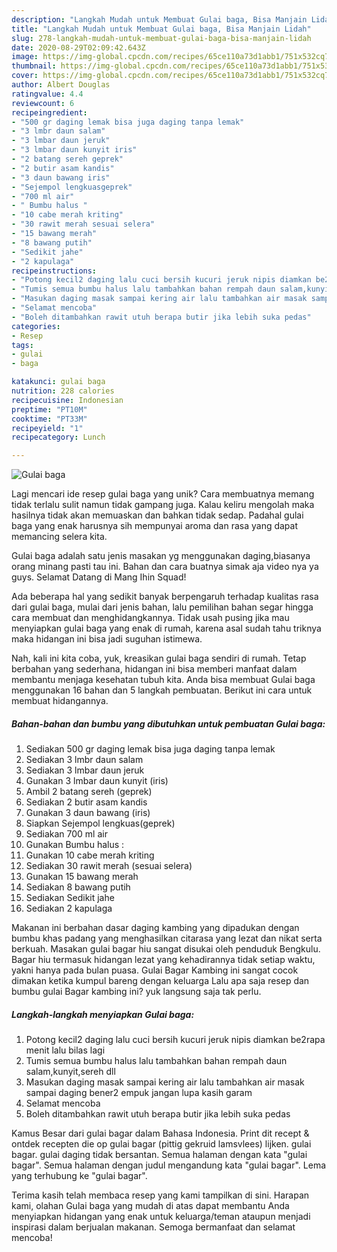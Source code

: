 ```yaml
---
description: "Langkah Mudah untuk Membuat Gulai baga, Bisa Manjain Lidah"
title: "Langkah Mudah untuk Membuat Gulai baga, Bisa Manjain Lidah"
slug: 278-langkah-mudah-untuk-membuat-gulai-baga-bisa-manjain-lidah
date: 2020-08-29T02:09:42.643Z
image: https://img-global.cpcdn.com/recipes/65ce110a73d1abb1/751x532cq70/gulai-baga-foto-resep-utama.jpg
thumbnail: https://img-global.cpcdn.com/recipes/65ce110a73d1abb1/751x532cq70/gulai-baga-foto-resep-utama.jpg
cover: https://img-global.cpcdn.com/recipes/65ce110a73d1abb1/751x532cq70/gulai-baga-foto-resep-utama.jpg
author: Albert Douglas
ratingvalue: 4.4
reviewcount: 6
recipeingredient:
- "500 gr daging lemak bisa juga daging tanpa lemak"
- "3 lmbr daun salam"
- "3 lmbar daun jeruk"
- "3 lmbar daun kunyit iris"
- "2 batang sereh geprek"
- "2 butir asam kandis"
- "3 daun bawang iris"
- "Sejempol lengkuasgeprek"
- "700 ml air"
- " Bumbu halus "
- "10 cabe merah kriting"
- "30 rawit merah sesuai selera"
- "15 bawang merah"
- "8 bawang putih"
- "Sedikit jahe"
- "2 kapulaga"
recipeinstructions:
- "Potong kecil2 daging lalu cuci bersih kucuri jeruk nipis diamkan be2rapa menit lalu bilas lagi"
- "Tumis semua bumbu halus lalu tambahkan bahan rempah daun salam,kunyit,sereh dll"
- "Masukan daging masak sampai kering air lalu tambahkan air masak sampai daging bener2 empuk jangan lupa kasih garam"
- "Selamat mencoba"
- "Boleh ditambahkan rawit utuh berapa butir jika lebih suka pedas"
categories:
- Resep
tags:
- gulai
- baga

katakunci: gulai baga 
nutrition: 228 calories
recipecuisine: Indonesian
preptime: "PT10M"
cooktime: "PT33M"
recipeyield: "1"
recipecategory: Lunch

---
```



![Gulai baga](https://img-global.cpcdn.com/recipes/65ce110a73d1abb1/751x532cq70/gulai-baga-foto-resep-utama.jpg)

Lagi mencari ide resep gulai baga yang unik? Cara membuatnya memang tidak terlalu sulit namun tidak gampang juga. Kalau keliru mengolah maka hasilnya tidak akan memuaskan dan bahkan tidak sedap. Padahal gulai baga yang enak harusnya sih mempunyai aroma dan rasa yang dapat memancing selera kita.

Gulai baga adalah satu jenis masakan yg menggunakan daging,biasanya orang minang pasti tau ini. Bahan dan cara buatnya simak aja video nya ya guys. Selamat Datang di Mang Ihin Squad!

Ada beberapa hal yang sedikit banyak berpengaruh terhadap kualitas rasa dari gulai baga, mulai dari jenis bahan, lalu pemilihan bahan segar hingga cara membuat dan menghidangkannya. Tidak usah pusing jika mau menyiapkan gulai baga yang enak di rumah, karena asal sudah tahu triknya maka hidangan ini bisa jadi suguhan istimewa.


Nah, kali ini kita coba, yuk, kreasikan gulai baga sendiri di rumah. Tetap berbahan yang sederhana, hidangan ini bisa memberi manfaat dalam membantu menjaga kesehatan tubuh kita. Anda bisa membuat Gulai baga menggunakan 16 bahan dan 5 langkah pembuatan. Berikut ini cara untuk membuat hidangannya.

<!--inarticleads1-->

##### Bahan-bahan dan bumbu yang dibutuhkan untuk pembuatan Gulai baga:

1. Sediakan 500 gr daging lemak bisa juga daging tanpa lemak
1. Sediakan 3 lmbr daun salam
1. Sediakan 3 lmbar daun jeruk
1. Gunakan 3 lmbar daun kunyit (iris)
1. Ambil 2 batang sereh (geprek)
1. Sediakan 2 butir asam kandis
1. Gunakan 3 daun bawang (iris)
1. Siapkan Sejempol lengkuas(geprek)
1. Sediakan 700 ml air
1. Gunakan  Bumbu halus :
1. Gunakan 10 cabe merah kriting
1. Sediakan 30 rawit merah (sesuai selera)
1. Gunakan 15 bawang merah
1. Sediakan 8 bawang putih
1. Sediakan Sedikit jahe
1. Sediakan 2 kapulaga


Makanan ini berbahan dasar daging kambing yang dipadukan dengan bumbu khas padang yang menghasilkan citarasa yang lezat dan nikat serta berkuah. Masakan gulai bagar hiu sangat disukai oleh penduduk Bengkulu. Bagar hiu termasuk hidangan lezat yang kehadirannya tidak setiap waktu, yakni hanya pada bulan puasa. Gulai Bagar Kambing ini sangat cocok dimakan ketika kumpul bareng dengan keluarga Lalu apa saja resep dan bumbu gulai Bagar kambing ini? yuk langsung saja tak perlu. 

<!--inarticleads2-->

##### Langkah-langkah menyiapkan Gulai baga:

1. Potong kecil2 daging lalu cuci bersih kucuri jeruk nipis diamkan be2rapa menit lalu bilas lagi
1. Tumis semua bumbu halus lalu tambahkan bahan rempah daun salam,kunyit,sereh dll
1. Masukan daging masak sampai kering air lalu tambahkan air masak sampai daging bener2 empuk jangan lupa kasih garam
1. Selamat mencoba
1. Boleh ditambahkan rawit utuh berapa butir jika lebih suka pedas


Kamus Besar dari gulai bagar dalam Bahasa Indonesia. Print dit recept &amp; ontdek recepten die op gulai bagar (pittig gekruid lamsvlees) lijken. gulai bagar. gulai daging tidak bersantan. Semua halaman dengan kata &#34;gulai bagar&#34;. Semua halaman dengan judul mengandung kata &#34;gulai bagar&#34;. Lema yang terhubung ke &#34;gulai bagar&#34;. 

Terima kasih telah membaca resep yang kami tampilkan di sini. Harapan kami, olahan Gulai baga yang mudah di atas dapat membantu Anda menyiapkan hidangan yang enak untuk keluarga/teman ataupun menjadi inspirasi dalam berjualan makanan. Semoga bermanfaat dan selamat mencoba!

